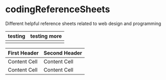 # codingReferenceSheets
Different helpful reference sheets related to web design and programming

| **testing** | **testing more** |
| --------- | ---------- |
| <testing> | |

| First Header  | Second Header |
| ------------- | ------------- |
| Content Cell  | Content Cell  |
| Content Cell  | Content Cell  |
